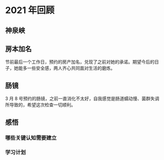 # 2021 年回顾

## 神泉峡

## 房本加名

节前最后一个工作日，预约的房产加名，兑现了之前对她的承诺。期望今后的日子，她能多一些安全感，两人齐心共同面对生活的磨炼。

## 肠镜

3 月 8 号预约的肠镜，之前一直消化不太好，自我感觉是肠道蠕动慢、菌群失调所导致的，希望这次检查一切顺利。

## 感悟

### 哪些关键认知需要建立

### 学习计划
